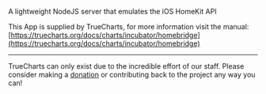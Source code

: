 A lightweight NodeJS server that emulates the iOS HomeKit API

This App is supplied by TrueCharts, for more information visit the manual: [https://truecharts.org/docs/charts/incubator/homebridge](https://truecharts.org/docs/charts/incubator/homebridge)

---

TrueCharts can only exist due to the incredible effort of our staff.
Please consider making a [donation](https://truecharts.org/docs/about/sponsor) or contributing back to the project any way you can!
